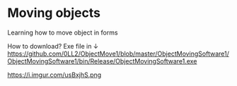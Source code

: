 # Moving objects


Learning how to move object in forms


How to download?
Exe file in ↓
https://github.com/0LL2/ObjectMove1/blob/master/ObjectMovingSoftware1/ObjectMovingSoftware1/bin/Release/ObjectMovingSoftware1.exe

https://i.imgur.com/usBxjhS.png
